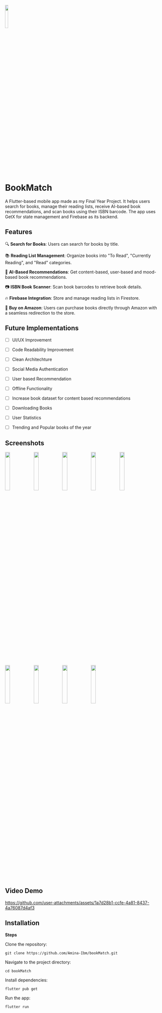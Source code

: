 
<img src="https://github.com/user-attachments/assets/ffb4bb4f-3eff-4c28-aa9f-383edb4008f2"  style="width:14%; height:14%; ">

# BookMatch

A Flutter-based mobile app made as my Final Year Project.  It helps users search for books, manage their reading lists, receive AI-based book recommendations, and scan books using their ISBN barcode. The app uses GetX for state management and Firebase as its backend.

## Features

🔍 **Search for Books**: Users can search for books by title.

📚 **Reading List Management**: Organize books into "To Read", "Currently Reading", and "Read" categories.

🤖 **AI-Based Recommendations**: Get content-based, user-based and mood-based book recommendations.

📷 **ISBN Book Scanner**: Scan book barcodes to retrieve book details.

🔥 **Firebase Integration**: Store and manage reading lists in Firestore.

🛒 **Buy on Amazon**: Users can purchase books directly through Amazon with a seamless redirection to the store.

## Future Implementations 

- [ ] UI/UX Improvement
- [ ] Code Readability Improvement
- [ ] Clean Architechture
- [ ] Social Media Authentication
- [ ] User based Recommendation
- [ ] Offline Functionality
- [ ] Increase book dataset for content based recommendations
- [ ] Downloading Books
- [ ] User Statistics
- [ ] Trending and Popular books of the year
      

## Screenshots

<img src="https://github.com/user-attachments/assets/97f5aa4d-6c82-44a0-b0cc-c997b9847b25"  style="width:18%; height:18%; ">

<img src="https://github.com/user-attachments/assets/d7734546-04b1-43b7-bb52-03312617b0dd"  style="width:18%; height:18%; ">

<img src="https://github.com/user-attachments/assets/4c9713d5-9c9b-4dbb-9f1d-3c2981495e47"  style="width:18%; height:18%; ">

<img src="https://github.com/user-attachments/assets/b7e33548-2d37-4d3c-b02c-2b73fcebeafc"  style="width:18%; height:18%; ">

<img src="https://github.com/user-attachments/assets/018a6930-4908-439d-8330-d4043125f6f5"  style="width:18%; height:18%; ">

<img src="https://github.com/user-attachments/assets/fe3cd6f8-8f5a-42fd-8daa-9492b2dcf030"  style="width:18%; height:18%; ">

<img src="https://github.com/user-attachments/assets/310bec85-d483-4fda-8b84-da548386166d"  style="width:18%; height:18%; ">

<img src="https://github.com/user-attachments/assets/5bf2a7b2-80af-4037-b57e-8d305b51305b"  style="width:18%; height:18%; ">

<img src="https://github.com/user-attachments/assets/3def120b-23f1-4b41-a35a-dbfc959a6032"  style="width:18%; height:18%; ">

## Video Demo



https://github.com/user-attachments/assets/1a7d28b1-ccfe-4a81-8437-4a76087d4af3



## Installation

**Steps**

Clone the repository:

```git clone https://github.com/Amina-Ibm/bookMatch.git```

Navigate to the project directory:

```cd bookMatch```

Install dependencies:

```flutter pub get```

Run the app:

```flutter run```
